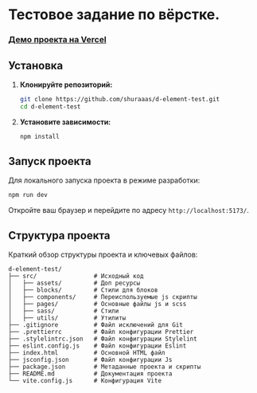 # Тестовое задание по вёрстке.

### [Демо проекта на Vercel](https://d-element-test.vercel.app/)

## Установка

1. **Клонируйте репозиторий:**

   ```sh
   git clone https://github.com/shuraaas/d-element-test.git
   cd d-element-test
   ```

2. **Установите зависимости:**

   ```sh
   npm install
   ```

## Запуск проекта

Для локального запуска проекта в режиме разработки:

```sh
npm run dev
```

Откройте ваш браузер и перейдите по адресу `http://localhost:5173/`.

## Структура проекта

Краткий обзор структуры проекта и ключевых файлов:

```
d-element-test/
├── src/                # Исходный код
│   ├── assets/         # Доп ресурсы
│   ├── blocks/         # Стили для блоков
│   ├── components/     # Переиспользуемые js скрипты
│   ├── pages/          # Основные файлы js и scss
│   ├── sass/           # Стили
│   ├── utils/          # Утилиты
├── .gitignore          # Файл исключений для Git
├── .prettierrc         # Файл конфигурации Prettier
├── .stylelintrc.json   # Файл конфигурации Stylelint
├── eslint.config.js    # Файл конфигурации Eslint
├── index.html          # Основной HTML файл
├── jsconfig.json       # Файл конфигурации Js
├── package.json        # Метаданные проекта и скрипты
├── README.md           # Документация проекта
└── vite.config.js      # Конфигурация Vite
```

